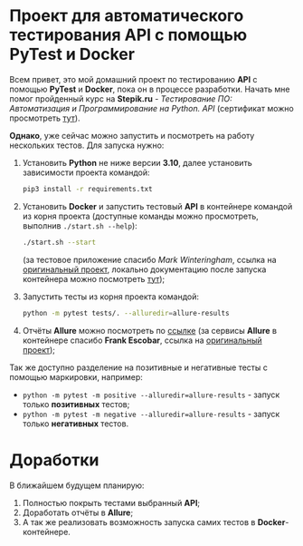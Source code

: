 # Проект для автоматического тестирования API с помощью PyTest и Docker

Всем привет, это мой домашний проект по тестированию **API** с помощью **PyTest** и **Docker**, пока он в процессе 
разработки. Начать мне помог пройденный курс на **Stepik.ru** - *Тестирование ПО: Автоматизация и 
Программирование на 
Python. API* (сертификат можно просмотреть [тут](https://stepik.org/cert/2145502)). 

**Однако**, уже сейчас можно запустить и посмотреть на работу нескольких тестов. Для запуска нужно:
1. Установить **Python** не ниже версии **3.10**, далее установить зависимости проекта командой:
    ```sh
    pip3 install -r requirements.txt
    ```
1. Установить **Docker** и запустить тестовый **API** в контейнере командой из корня проекта (доступные команды 
   можно просмотреть, выполнив `./start.sh --help`):
    ```sh
    ./start.sh --start
    ```
   (за тестовое приложение спасибо *Mark Winteringham*, ссылка на [оригинальный проект](https://github.com/mwinteringham/restful-booker), локально документацию после запуска контейнера можно посмотреть [тут](http://localhost:3001/apidoc/index.html));


3. Запустить тесты из корня проекта командой:
    ```sh
    python -m pytest tests/. --alluredir=allure-results
    ```
   
4. Отчёты **Allure** можно посмотреть по [ссылке](http://localhost:5050/allure-docker-service/projects/default/reports/latest/index.html)
(за сервисы **Allure** в контейнере спасибо **Frank Escobar**, ссылка на [оригинальный проект](https://github.com/fescobar/allure-docker-service-examples));


Так же доступно разделение на позитивные и негативные тесты с помощью маркировки, например:
 * `python -m pytest -m positive --alluredir=allure-results` - запуск только **позитивных** тестов;
 * `python -m pytest -m negative --alluredir=allure-results` - запуск только **негативных** тестов.

# Доработки
В ближайшем будущем планирую:
1. Полностью покрыть тестами выбранный **API**;
2. Доработать отчёты в **Allure**;
3. А так же реализовать возможность запуска самих тестов в **Docker**-контейнере.
